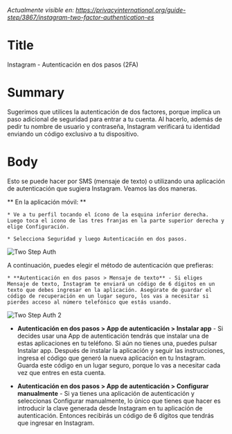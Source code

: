 *Actualmente visible en: https://privacyinternational.org/guide-step/3867/instagram-two-factor-authentication-es*

# Title

Instagram - Autenticación en dos pasos (2FA)

# Summary

Sugerimos que utilices la autenticación de dos factores, porque implica un paso adicional de seguridad para entrar a tu cuenta. Al hacerlo, además de pedir tu nombre de usuario y contraseña, Instagram verificará tu identidad enviando un código exclusivo a tu dispositivo.

# Body

Esto se puede hacer por SMS (mensaje de texto) o utilizando una aplicación de autenticación que sugiera Instagram. Veamos las dos maneras.

** En la aplicación móvil: **

    * Ve a tu perfil tocando el ícono de la esquina inferior derecha. Luego toca el icono de las tres franjas en la parte superior derecha y elige Configuración.

    * Selecciona Seguridad y luego Autenticación en dos pasos.

![Two Step Auth](../images/Instagram/instagram-twofactor-1.PNG?raw=true)

A continuación, puedes elegir el método de autenticación que prefieras:

    * **Autenticación en dos pasos > Mensaje de texto** - Si eliges Mensaje de texto, Instagram te enviará un código de 6 dígitos en un texto que debes ingresar en la aplicación. Asegúrate de guardar el código de recuperación en un lugar seguro, los vas a necesitar si pierdes acceso al número telefónico que estás usando.

![Two Step Auth 2](../images/Instagram/instagram-twofactor-2.PNG?raw=true)

* **Autenticación en dos pasos > App de autenticación > Instalar app** - Si decides usar una App de autenticación tendrás que instalar una de estas aplicaciones en tu teléfono. Si aún no tienes una, puedes pulsar Instalar app. Después de instalar la aplicación y seguir las instrucciones, ingresa el código que generó la nueva aplicación en tu Instagram. Guarda este código en un lugar seguro, porque lo vas a necesitar cada vez que entres en esta cuenta.

* **Autenticación en dos pasos > App de autenticación > Configurar manualmente** - Si ya tienes una aplicación de autenticación y seleccionas Configurar manualmente, lo único que tienes que hacer es introducir la clave generada desde Instagram en tu aplicación de autenticación. Entonces recibirás un código de 6 dígitos que tendrás que ingresar en Instagram.

